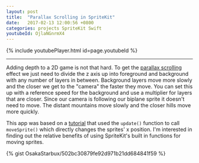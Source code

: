 ```yaml
---
layout: post
title:  "Parallax Scrolling in SpriteKit"
date:   2017-02-13 12:00:56 +0800
categories: projects SpriteKit Swift
youtubeId: OjlaNGnrmX4
---
```


{% include youtubePlayer.html id=page.youtubeId %}

***

Adding depth to a 2D game is not that hard. To get the [parallax scrolling](https://en.wikipedia.org/wiki/Parallax_scrolling#Example) effect we just need to divide the z axis up into foreground and background with any number of layers in between. Background layers move more slowly and the closer we get to the "camera" the faster they move. You can set this up with a reference speed for the background and use a multiplier for layers that are closer. Since our camera is following our biplane sprite it doesn't need to move. The distant mountains move slowly and the closer hills move more quickly.

This app was based on a [tutorial](http://radar.oreilly.com/2015/08/parallax-scrolling-for-ios-with-swift-and-sprite-kit.html) that used the `update()` function to call `moveSprite()` which directly changes the sprites' x position. I'm interested in finding out the relative benefits of using SpriteKit's built in functions for moving sprites.

{% gist OsakaStarbux/502bc30879fe92d971b21dd684841f59 %}
